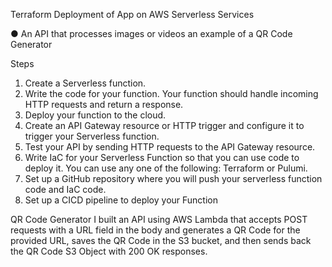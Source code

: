 Terraform Deployment of App on
AWS Serverless Services

● An API that processes images or videos an example of a QR Code Generator

Steps
1. Create a Serverless function.
2. Write the code for your function. Your function should handle incoming HTTP requests
and return a response.
3. Deploy your function to the cloud.
4. Create an API Gateway resource or HTTP trigger and configure it to trigger your
Serverless function.
5. Test your API by sending HTTP requests to the API Gateway resource.
6. Write IaC for your Serverless Function so that you can use code to deploy it. You can use
any one of the following: Terraform or Pulumi.
7. Set up a GitHub repository where you will push your serverless function code and IaC
code.
8. Set up a CICD pipeline to deploy your Function

QR Code Generator
I built an API using AWS Lambda that accepts POST requests with a URL field in the body and
generates a QR Code for the provided URL, saves the QR Code in the S3 bucket, and then sends
back the QR Code S3 Object with 200 OK responses.
